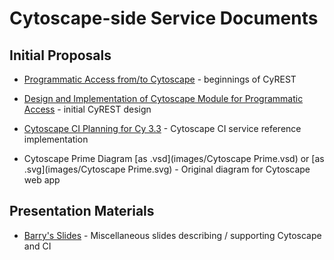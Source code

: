 # Cytoscape-side Service Documents

## Initial Proposals
* [Programmatic Access from/to Cytoscape](https://docs.google.com/document/d/18Xyv7c3V2cheWgFqnI3qwxz3FWU8t7U4kIaMuqwLFSg/edit) - beginnings of CyREST
* [Design and Implementation of Cytoscape Module for Programmatic Access](https://docs.google.com/document/d/1Za8HUDrvxF7yzsdvWT64gxThcrpoxCIoTI5HT0_F164/edit#) - initial CyREST design
* [Cytoscape CI Planning for Cy 3.3](https://docs.google.com/document/d/1qyM3ijXY3K_RzuUVM61w1IQJ0SqXeQ217TrMi0TdqpU/edit#heading=h.7n8tsvrqcr3s) - Cytoscape CI service reference implementation

* Cytoscape Prime Diagram [as .vsd](images/Cytoscape Prime.vsd) or [as .svg](images/Cytoscape Prime.svg) - Original diagram for Cytoscape web app
 
## Presentation Materials
* [Barry's Slides](images/Slides.pptx) - Miscellaneous slides describing / supporting Cytoscape and CI

